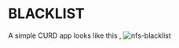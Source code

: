 # BLACKLIST
A simple CURD app looks like this , 
![nfs-blacklist](https://github.com/user-attachments/assets/9d72d2bd-6d99-4b56-aa43-c9402676fc00)
